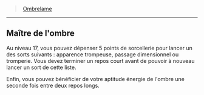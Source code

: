 ﻿> [Ombrelame](hd_rogue_ombrelame.md)

---

## Maître de l'ombre

Au niveau 17, vous pouvez dépenser 5 points de sorcellerie pour lancer un des sorts suivants : apparence trompeuse, passage dimensionnel ou tromperie. Vous devez terminer un repos court avant de pouvoir à nouveau lancer un sort de cette liste.

Enfin, vous pouvez bénéficier de votre aptitude énergie de l'ombre une seconde fois entre deux repos longs.

